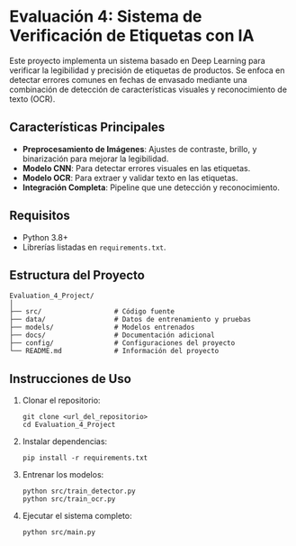 
# Evaluación 4: Sistema de Verificación de Etiquetas con IA

Este proyecto implementa un sistema basado en Deep Learning para verificar la legibilidad y precisión de etiquetas de productos. Se enfoca en detectar errores comunes en fechas de envasado mediante una combinación de detección de características visuales y reconocimiento de texto (OCR).

## Características Principales
- **Preprocesamiento de Imágenes**: Ajustes de contraste, brillo, y binarización para mejorar la legibilidad.
- **Modelo CNN**: Para detectar errores visuales en las etiquetas.
- **Modelo OCR**: Para extraer y validar texto en las etiquetas.
- **Integración Completa**: Pipeline que une detección y reconocimiento.

## Requisitos
- Python 3.8+
- Librerías listadas en `requirements.txt`.

## Estructura del Proyecto
```
Evaluation_4_Project/
│
├── src/                  # Código fuente
├── data/                 # Datos de entrenamiento y pruebas
├── models/               # Modelos entrenados
├── docs/                 # Documentación adicional
├── config/               # Configuraciones del proyecto
└── README.md             # Información del proyecto
```

## Instrucciones de Uso
1. Clonar el repositorio:
   ```
   git clone <url_del_repositorio>
   cd Evaluation_4_Project
   ```
2. Instalar dependencias:
   ```
   pip install -r requirements.txt
   ```
3. Entrenar los modelos:
   ```
   python src/train_detector.py
   python src/train_ocr.py
   ```
4. Ejecutar el sistema completo:
   ```
   python src/main.py
   ```
